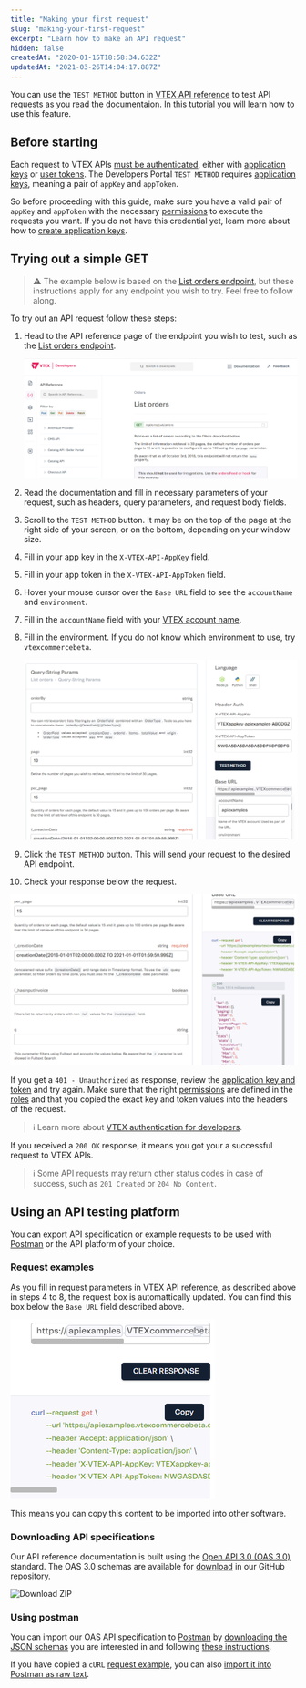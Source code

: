 ```yaml
---
title: "Making your first request"
slug: "making-your-first-request"
excerpt: "Learn how to make an API request"
hidden: false
createdAt: "2020-01-15T18:58:34.632Z"
updatedAt: "2021-03-26T14:04:17.887Z"
---
```


You can use the `TEST METHOD` button in [VTEX API reference](https://developers.vtex.com/docs/api-reference) to test API requests as you read the documentaion. In this tutorial you will learn how to use this feature.

## Before starting

Each request to VTEX APIs [must be authenticated](https://developers.vtex.com/docs/guides/getting-started-authentication), either with [application keys](https://developers.vtex.com/docs/guides/getting-started-authentication#application-keys) or [user tokens](https://developers.vtex.com/docs/guides/getting-started-authentication#user-token). The Developers Portal `TEST METHOD` requires [application keys](https://developers.vtex.com/docs/guides/getting-started-authentication#application-keys), meaning a pair of `appKey` and `appToken`.

So before proceeding with this guide, make sure you have a valid pair of `appKey` and `appToken` with the necessary [permissions](https://help.vtex.com/en/tutorial/roles--7HKK5Uau2H6wxE1rH5oRbc) to execute the requests you want. If you do not have this credential yet, learn more about how to [create application keys](https://help.vtex.com/en/tutorial/application-keys--2iffYzlvvz4BDMr6WGUtet).

## Trying out a simple GET

>⚠️ The example below is based on the [List orders endpoint](https://developers.vtex.com/docs/api-reference/orders-api#get-/api/oms/pvt/orders), but these instructions apply for any endpoint you wish to try. Feel free to follow along.

To try out an API request follow these steps:

1. Head to the API reference page of the endpoint you wish to test, such as the [List orders endpoint](https://developers.vtex.com/docs/api-reference/orders-api#get-/api/oms/pvt/orders).

   ![List orders page](./making-your-first-request-1.png)

2. Read the documentation and fill in necessary parameters of your request, such as headers, query parameters, and request body fields.
3. Scroll to the `TEST METHOD` button. It may be on the top of the page at the right side of your screen, or on the bottom, depending on your window size.
4. Fill in your app key in the `X-VTEX-API-AppKey` field.
5. Fill in your app token in the `X-VTEX-API-AppToken` field.
6. Hover your mouse cursor over the `Base URL` field to see the `accountName` and `environment`.
7. Fill in the `accountName` field with your [VTEX account name](https://help.vtex.com/en/tutorial/what-is-an-account-name--i0mIGLcg3QyEy8OCicEoC).
8. Fill in the environment. If you do not know which environment to use, try `vtexcommercebeta`.

    ![application keys and base url fields](./making-your-first-request-2.png)

9. Click the `TEST METHOD` button. This will send your request to the desired API endpoint.
10. Check your response below the request.

![request and response](./making-your-first-request-3.png)

If you get a `401 - Unauthorized` as response, review the [application key and token](https://developers.vtex.com/docs/guides/getting-started-authentication#application-keys) and try again. Make sure that the right [permissions](https://help.vtex.com/en/tutorial/application-keys--2iffYzlvvz4BDMr6WGUtet) are defined in the [roles](https://help.vtex.com/en/tutorial/roles--7HKK5Uau2H6wxE1rH5oRbc) and that you copied the exact key and token values into the headers of the request.

>ℹ️ Learn more about [VTEX authentication for developers](https://developers.vtex.com/docs/guides/getting-started-authentication).

If you received a `200 OK` response, it means you got your a successful request to VTEX APIs.

>ℹ️ Some API requests may return other status codes in case of success, such as `201 Created` or `204 No Content`.

## Using an API testing platform

You can export API specification or example requests to be used with [Postman](#using-postman) or the API platform of your choice.

### Request examples

As you fill in request parameters in VTEX API reference, as described above in steps 4 to 8, the request box is automattically updated. You can find this box below the `Base URL` field described above.

![request example](./making-your-first-request-4.png)

This means you can copy this content to be imported into other software.

### Downloading API specifications

Our API reference documentation is built using the [Open API 3.0 (OAS 3.0)](https://github.com/OAI/OpenAPI-Specification/blob/master/versions/3.0.0.md) standard. The OAS 3.0 schemas are available for [download](https://github.com/vtex/openapi-schemas) in our GitHub repository.

![Download ZIP](https://cdn.jsdelivr.net/gh/vtexdocs/dev-portal-content@main/images/getting-started-making-your-first-request-2.png)

### Using postman

You can import our OAS API specification to [Postman](https://www.postman.com/product/api-client/) by [downloading the JSON schemas](#downloading-api-specifications) you are interested in and following [these instructions](https://learning.postman.com/docs/postman/collections/working-with-openAPI).

If you have copied a `cURL` [request example](#request-examples), you can also [import it into Postman as raw text](https://learning.postman.com/docs/getting-started/importing-and-exporting-data/#importing-data-into-postman).
